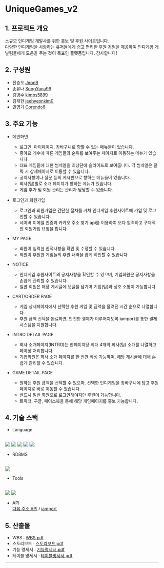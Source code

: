 # UniqueGames_v2
## 1. 프로젝트 개요 
소규모 인디게임 개발사를 위한 홍보 및 후원 사이트입니다. <br>
다양한 인디게임을 사랑하는 유저들에게 쉽고 편리한 후원 경험을 제공하여 인디게임 개발팀들에게 도움을 주는 것이 목표인 플랫폼입니다. 감사합니다!
<br>

## 2. 구성원
- 전승오 [JeonB](https://github.com/JeonB)
- 송유나 [SongYuna99](https://github.com/SongYuna99)
- 김병수 [kimbs5899](https://github.com/kimbs5899)
- 김재현 [jaehyeonkim0](https://github.com/jaehyeonkim0)
- 민영기 [Corendo6](https://github.com/Corendo6)

## 3. 주요 기능
* 메인화면
  - 로그인, 마이페이지, 장바구니로 향할 수 있는 메뉴들이 있습니다.
  - 좋아요 개수에 따른 게임들의 순위를 보여주는 페이지로 이동하는 메뉴가 있습니다.
  - 대표 게임들에 대한 썸네일을 최상단에 슬라이드로 보여줍니다. 각 썸네일은 클릭 시 상세페이지로 이동할 수 있습니다.
  - 공지사항이나 질문 등의 게시판으로 향하는 메뉴들이 있습니다.
  - 회사(팀)별로 소개 페이지가 향하는 메뉴가 있습니다.
  - 게임 추가 및 회원 관리는 관리자 담당할 수 있습니다.
  
* 로그인과 회원가입
  - 로그인과 회원가입은 간단한 절차를 거쳐 인디게임 후원사이트에 가입 및 로그인할 수 있습니다.
  - 네이버 이메일 인증과 카카오 주소 찾기 api를 이용하여 보다 엄격하고 구체적인 회원가입 요청을 합니다.

* MY PAGE
  - 회원이 입력한 인적사항을 확인 및 수정할 수 있습니다.
  - 회원이 후원한 게임들의 후원 내역을 쉽게 확인할 수 있습니다.
  
* NOTICE
  - 인디게임 후원사이트의 공지사항을 확인할 수 있으며, 기업회원은 공지사항을 손쉽게 관리할 수 있습니다.
  - 일반 회원은 해당 게시글에 댓글을 남기며 기업(팀)과 상호 소통이 가능합니다.
  
* CART/ORDER PAGE 
  - 게임 상세페이지에서 선택한 후원 게임 및 금액을 올려진 시간 순으로 나열합니다.
  - 후원 금액 선택을 완료하면, 안전한 결제가 이루어지도록 iamport를 통한 결제 시스템을 지원합니다.
  
* INTRO DETAIL PAGE
  - 회사 소개페이지(INTRO)는 한페이지당 최대 4개의 회사(팀) 소개를 나열하고 페이징 처리합니다.
  - 기업회원은 회사 소개 페이지를 한 번만 작성 가능하며, 해당 게시글에 대해 손쉽게 관리할 수 있습니다.
 
* GAME DETAIL PAGE
  - 원하는 후원 금액을 선택할 수 있으며, 선택한 인디게임을 장바구니에 담고 후원 페이지로 바로 이동할 수 있습니다.
  - 반드시 일반 회원으로 로그인해야지만 후원이 가능합니다.
  - 트위터, 구글, 페이스북을 통해 해당 게임페이지를 홍보 가능합니다.
  

## 4. 기술 스택
- Language
<div align="left">
	<br>	
	  <img src="https://img.shields.io/badge/Java-007396?style=for-the-badge&logo=Java&logoColor=white" />
	  <img src="https://img.shields.io/badge/spring-6DB33F?style=for-the-badge&logo=spring&logoColor=white">
	  <img src="https://img.shields.io/badge/springboot-6DB33F?style=for-the-badge&logo=springboot&logoColor=white">
	  <img src="https://img.shields.io/badge/gradle-02303A?style=for-the-badge&logo=gradle&logoColor=white">
	  <img src="https://img.shields.io/badge/figma-F24E1E?style=for-the-badge&logo=figma&logoColor=white">
	<br>
</div>

- RDBMS
<div align="left">
	<br>
	<img src="https://img.shields.io/badge/mysql-4479A1?style=for-the-badge&logo=mysql&logoColor=white">
	<br>
</div>

- Tools
<div align="left">
	<br>
	<img src="https://img.shields.io/badge/intellijidea-000000?style=for-the-badge&logo=intellijidea&logoColor=white">
	<img src="https://img.shields.io/badge/github-181717?style=for-the-badge&logo=github&logoColor=white">
	<br>
</div>

- API
  <br>
  [다음 주소 API](https://postcode.map.daum.net/guide) / 
  [iamport](https://developers.portone.io/docs/ko/readme)
  <br>


## 5. 산출물
- WBS : [WBS.pdf](https://drive.google.com/file/d/1CZID4Nn8eTeDLU1TfCGUA9ujdoxoptzV/view?usp=drive_link)
- 스토리보드 : [스토리보드.pdf](https://drive.google.com/file/d/1Z0Iwofv6wRXfloiKwMg8gFqkro6q4_5M/view?usp=drive_link)
- 기능 명세서 : [기능명세서.pdf](https://drive.google.com/file/d/1_HaP738pKn89FJogmP2fSUB4EHCVIkD2/view?usp=drive_link)
- 테이블 명세서 : [테이블명세서.pdf](https://drive.google.com/file/d/1H0caimFuxPevm8wkdwTmyaNii050fVO-/view?usp=drive_link)

---

